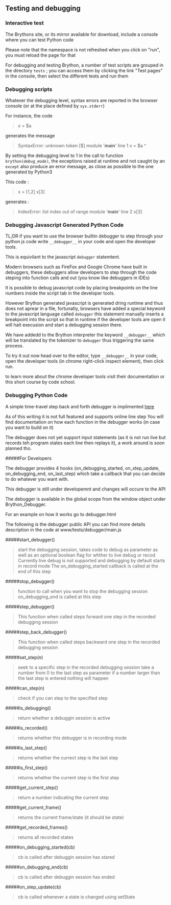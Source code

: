 Testing and debugging
---------------------

### Interactive test

The Brythons site, or its mirror available for download, include a console where you can test Python code

Please note that the namespace is not refreshed when you click on "run", you must reload the page for that

For debugging and testing Brython, a number of test scripts are grouped in the directory `tests` ; you can access them by clicking the link  "Test pages" in the console, then select the different tests and run them


### Debugging scripts

Whatever the debugging level, syntax errors are reported in the browser console (or at the place defined by `sys.stderr`)

For instance, the code

>    x = $a

generates the message

>    SyntaxError: unknown token [$]
>    module '__main__' line 1
>    x = $a
>        ^

By setting the debugging level to 1 in the call to function <code>brython(_debug\_mode_)</code>, the exceptions raised at runtime and not caught by an `except` also produce an error message, as close as possible to the one generated by Python3

This code :

>    x = [1,2]
>    x[3]

generates :

>    IndexError: list index out of range
>    module '__main__' line 2
>    x[3]

### Debugging Javascript Generated Python Code

TL;DR if you want to use the browser builtin debugger to step through your python js code write `__debugger__` in your code and open the developer tools.

This is equivilant to the javascript `debugger` statemtent.

Modern browsers such as FireFox and Google Chrome have built in debuggers, these debuggers allow developers to step through the code steping into function calls and out (you know like debuggers in IDEs)

It is possible to debug javascript code by placing breakpoints on the line numbers inside the script tab in the developer tools.

However Brython generated javascript is generated dring runtime and thus does not aprear in a file, fortunatly, browsers have added a special keyword to the javascript language called `debugger` this statement manually inserts a breakpoint into the script so that in runtime if the developer tools are open it will halt execusion and start a debugging session there.

We have addedd to the Brython interpreter the keyword `__debugger__` which will be translated by the tokenizer to `debugger` thus triggering the same process.

To try it out now head over to the editor, type `__debugger__` in your code, open the developer tools (in chrome right-click inspect element), then click run.

to learn more about the chrome developer tools visit their documentation or this short course by code school.


### Debugging Python Code

A simple time-travel step back and forth debugger is implimented [here]()

As of this writing it is not full featured and supports online line step
You will find documentation on how each function in the debugger works (in case you want to build on it)

The debugger does not yet support input statements (as it is not run live but records teh program states each line then replays it), a work around is soon planned tho.

#####For Developers

The debugger provides 4 hooks (on_debugging_started, on_step_update, on_debugging_end, on_last_step) which take a callback that you can decide to do whatever you want with.

This debugger is still under developemnt and changes will occure to the API

The debugger is available in the global scope from the window object under Brython_Debugger.

For an example on how it works go to debugger.html

The following is the debugger public API you can find more details description in the code at www/tests/debugger/main.js


#####start_debugger()
> start the debugging session, takes code to debug as parameter as well as an optional boolean flag for whther to live debug or recod
> Currently live debug is not supported and debugging by default starts in record mode
> The on_debugging_started callback is called at the end of this step

#####stop_debugger()
> function to call when you want to stop the debugging session
> on_debugging_end is called at this step

#####step_debugger()
> This function when called steps forward one step in the recorded debugging session

#####step_back_debugger()
> This function when called steps backward one step in the recorded debugging session

#####set_step(n)
> seek to a specific step in the recorded debugging session take a number from 0 to the last step as parameter
> if a number larger than the last step is entered nothing will happen

#####can_step(n)
> check if you can step to the specified step

#####is_debugging()
> return whether a debuggin session is active

#####is_recorded()
> returns whether this debugger is in recording mode

#####is_last_step()
> returns whether the currect step is the last step

#####is_first_step()
> returns whether the current step is the first step

#####get_current_step()
> return a number indicating the current step

#####get_current_frame()
> returns the current frame/state (it should be state)

#####get_recorded_frames()
> returns all recorded states


#####on_debugging_started(cb)
> cb is called after debuggin session has stared

#####on_debugging_end(cb)
> cb is called after debuggin session has ended

#####on_step_update(cb)
> cb is called whenever a state is changed using setState